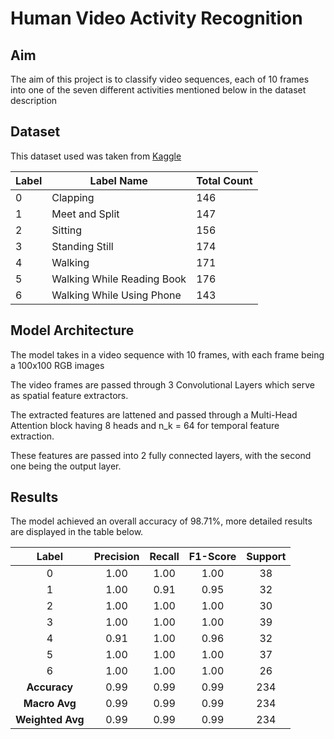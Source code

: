 # Human Video Activity Recognition

## Aim 
The aim of this project is to classify video sequences, each of 10 frames into one of the seven different activities mentioned below in the dataset description

## Dataset
 This dataset used was taken from [Kaggle](https://www.kaggle.com/datasets/sharjeelmazhar/human-activity-recognition-video-dataset)

| Label | Label Name                      | Total Count |
|-------|---------------------------------|-------------|
| 0     | Clapping                        | 146         |
| 1     | Meet and Split                  | 147         |
| 2     | Sitting                         | 156         |
| 3     | Standing Still                  | 174         |
| 4     | Walking                         | 171         |
| 5     | Walking While Reading Book      | 176         |
| 6     | Walking While Using Phone       | 143         |


## Model Architecture

 The model takes in a video sequence with 10 frames, with each frame being a 100x100 RGB images

The video frames are passed through 3 Convolutional Layers which serve as spatial feature extractors.

The extracted features are lattened and passed through a Multi-Head Attention block having 8 heads and n_k = 64 for temporal feature extraction. 

 These features are passed into 2 fully connected layers, with the second one being the output layer.


## Results

 The model achieved an overall accuracy of 98.71%, more detailed results are displayed in the table below.

|    Label    | Precision | Recall | F1-Score | Support |
|:-----------:|:---------:|:------:|:--------:|:-------:|
|      0      |   1.00    |  1.00  |   1.00   |   38    |
|      1      |   1.00    |  0.91  |   0.95   |   32    |
|      2      |   1.00    |  1.00  |   1.00   |   30    |
|      3      |   1.00    |  1.00  |   1.00   |   39    |
|      4      |   0.91    |  1.00  |   0.96   |   32    |
|      5      |   1.00    |  1.00  |   1.00   |   37    |
|      6      |   1.00    |  1.00  |   1.00   |   26    |
| **Accuracy** |   0.99    |  0.99  |   0.99   |  234    |
| **Macro Avg**|   0.99    |  0.99  |   0.99   |  234    |
|**Weighted Avg**| 0.99    |  0.99  |   0.99   |  234    |
